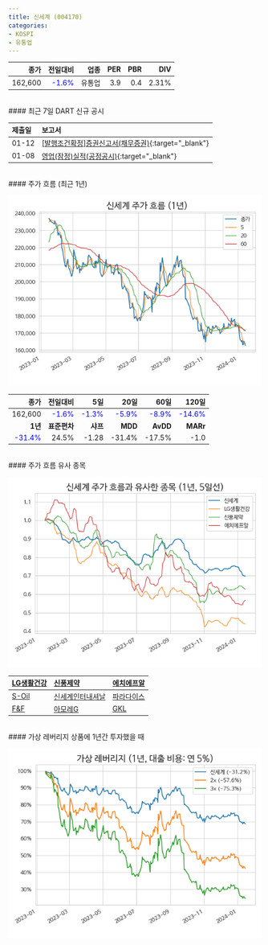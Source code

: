 ```yaml
---
title: 신세계 (004170)
categories:
- KOSPI
- 유통업
---
```


|**종가**|**전일대비**|**업종**|**PER**|**PBR**|**DIV**|
|-------:|-----------:|-------:|------:|------:|------:|
|162,600|<span style="color: blue">-1.6%</span>|유통업|3.9|0.4|2.31%|

<!-- more -->

<br>
#### 최근 7일 DART 신규 공시<a id="dart"></a>


|**제출일**|**보고서**|
|:-----|:-------|
|01-12|[[발행조건확정]증권신고서(채무증권)](https://dart.fss.or.kr/dsaf001/main.do?rcpNo=20240112000362){:target="_blank"}|
|01-08|[영업(잠정)실적(공정공시)](https://dart.fss.or.kr/dsaf001/main.do?rcpNo=20240108800303){:target="_blank"}|

<br>
#### 주가 흐름 (최근 1년)<a id="price"></a>

![004170](/assets/images/stock/004170.png)

|**종가**|**전일대비**|**5일**|**20일**|**60일**|**120일**|
|-------:|-----------:|------:|-------:|-------:|--------:|
| 162,600 | <span style="color: blue">-1.6%</span> | <span style="color: blue">-1.3%</span> | <span style="color: blue">-5.9%</span> | <span style="color: blue">-8.9%</span> | <span style="color: blue">-14.6%</span> |
|**1년**|**표준편차**|**샤프**|**MDD**|**AvDD**|**MARr**|
| <span style="color: blue">-31.4%</span> | 24.5% | -1.28 | -31.4% | -17.5% | -1.0 |

<br>
#### 주가 흐름 유사 종목<a id="corr"></a>

![004170](/assets/images/stock/004170_corr.png)

| [LG생활건강](/051900/) | [신풍제약](/019170/) | [에치에프알](/230240/) |
|:---------------------------------------|:---------------------------------------|:---------------------------------------|
| [S-Oil](/010950/) | [신세계인터내셔날](/031430/) | [파라다이스](/034230/) |
| [F&F](/383220/) | [아모레G](/002790/) | [GKL](/114090/) |

<br>
#### 가상 레버리지 상품에 1년간 투자했을 때<a id="2x"></a>

![004170](/assets/images/stock/004170_2x.png)

[^corr]: 상관계수를 이용하여 분석하였습니다.